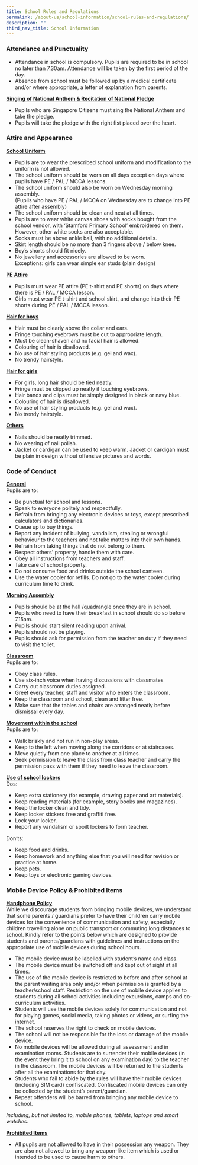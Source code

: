 ```yaml
---
title: School Rules and Regulations
permalink: /about-us/school-information/school-rules-and-regulations/
description: ""
third_nav_title: School Information
---
```

### Attendance and Punctuality

* Attendance in school is compulsory. Pupils are required to be in school no later than 7.30am.  Attendance will be taken by the first period of the day.
* Absence from school must be followed up by a medical certificate and/or where appropriate, a letter of explanation from parents. 

<u><Strong>Singing of National Anthem & Recitation of National Pledge</strong></u>
* Pupils who are Singapore Citizens must sing the National Anthem and take the pledge.
* Pupils will take the pledge with the right fist placed over the heart.

### Attire and Appearance

<u><strong>School Uniform</strong></u>
* Pupils are to wear the prescribed school uniform and modification to the uniform is not allowed.   
* The school uniform should be worn on all days except on days where pupils have PE / PAL / MCCA lessons.   
* The school uniform should also be worn on Wednesday morning assembly. <br>
(Pupils who have PE / PAL / MCCA  on Wednesday are to change into PE attire after assembly) 
* The school uniform should be clean and neat at all times.
* Pupils are to wear white canvas shoes with socks bought from the school vendor, with ‘Stamford Primary School’ embroidered on them. However, other white socks are also acceptable.
* Socks must be above ankle ball, with no additional details.
* Skirt length should be no more than 3 fingers above / below knee.    
* Boy’s shorts should fit nicely.      
* No jewellery and accessories are allowed to be worn. <br>
Exceptions: girls can wear simple ear studs (plain design)

<u><strong>PE Attire</strong></u>
* Pupils must wear PE attire (PE t-shirt and PE shorts) on days where there is PE / PAL / MCCA lesson.
* Girls must wear PE t-shirt and school skirt, and change into their PE shorts during PE / PAL / MCCA lesson.

<u><strong>Hair for boys</strong></u>
* Hair must be clearly above the collar and ears.      
* Fringe touching eyebrows must be cut to appropriate length.
* Must be clean-shaven and no facial hair is allowed.
* Colouring of hair is disallowed.
* No use of hair styling products (e.g.  gel and wax).
* No trendy hairstyle.

<u><strong>Hair for girls</strong></u>
* For girls, long hair should be tied neatly.
* Fringe must be clipped up neatly if touching eyebrows.
* Hair bands and clips must be simply designed in black or navy blue.
* Colouring of hair is disallowed.
* No use of hair styling products (e.g. gel and wax).
* No trendy hairstyle.

<u><strong>Others</strong></u>
* Nails should be neatly trimmed.
* No wearing of nail polish.
* Jacket or cardigan can be used to keep warm. Jacket or cardigan must be plain in design without offensive pictures and words.

### Code of Conduct

<u><strong>General</strong></u><br>
Pupils are to:
* Be punctual for school and lessons.
* Speak to everyone politely and respectfully.
* Refrain from bringing any electronic devices or toys, except prescribed calculators and dictionaries.
* Queue up to buy things.
* Report any incident of bullying, vandalism, stealing or wrongful behaviour to the teachers and not take matters into their own hands.
* Refrain from taking things that do not belong to them.
* Respect others' property, handle them with care.
* Obey all instructions from teachers and staff.
* Take care of school property.
* Do not consume food and drinks outside the school canteen.
* Use the water cooler for refills. Do not go to the water cooler during curriculum time to drink.

<u><Strong>Morning Assembly</strong></u>
* Pupils should be at the hall /quadrangle once they are in school. 
* Pupils who need to have their breakfast in school should do so before 7.15am.
* Pupils should start silent reading upon arrival.
* Pupils should not be playing.
* Pupils should ask for permission from the teacher on duty if they need to visit the toilet.

<u><Strong>Classroom</strong></u><br>
Pupils are to:
* Obey class rules.
* Use six-inch voice when having discussions with classmates
* Carry out classroom duties assigned.
* Greet every teacher, staff and visitor who enters the classroom.
* Keep the classroom and school, clean and litter free. 
* Make sure that the tables and chairs are arranged neatly before dismissal every day.

<u><strong>Movement within the school</strong></u><br>
Pupils are to:  
* Walk briskly and not run in non-play areas.
* Keep to the left when moving along the corridors or at staircases.
* Move quietly from one place to another at all times.
* Seek permission to leave the class from class teacher and carry the permission pass with them if they need to leave the classroom.

<u><strong>Use of school lockers</strong></u><br>
Dos:
* Keep extra stationery (for example, drawing paper and art materials).
* Keep reading materials (for example, story books and magazines).
* Keep the locker clean and tidy.
* Keep locker stickers free and graffiti free.
* Lock your locker.
* Report any vandalism or spoilt lockers to form teacher.

Don’ts: <Br>
* Keep food and drinks.
* Keep homework and anything else that you will need for revision or practice at home.
* Keep pets.
* Keep toys or electronic gaming devices.

### Mobile Device Policy & Prohibited Items

<u><Strong>Handphone Policy</strong></u><br>
While we discourage students from bringing mobile devices, we understand that some parents / guardians prefer to have their children carry mobile devices for the convenience of communication and safety, especially children travelling alone on public transport or commuting long distances to school. Kindly refer to the points below which are designed to provide students and parents/guardians with guidelines and instructions on the appropriate use of mobile devices during school hours.
* The mobile device must be labelled with student’s name and class.
* The mobile device must be switched off and kept out of sight at all times.
* The use of the mobile device is restricted to before and after-school at the parent waiting area only and/or when permission is granted by a teacher/school staff.  Restriction on the use of mobile device applies to students during all school activities including excursions, camps and co-curriculum activities.
* Students will use the mobile devices solely for communication and not for playing games, social media, taking photos or videos, or surfing the internet.
* The school reserves the right to check on mobile devices.
* The school will not be responsible for the loss or damage of the mobile device.
* No mobile devices will be allowed during all assessment and in examination rooms. Students are to surrender their mobile devices (in the event they bring it to school on any examination day) to the teacher in the classroom. The mobile devices will be returned to the students after all the examinations for that day.
* Students who fail to abide by the rules will have their mobile devices (including SIM card) confiscated. Confiscated mobile devices can only be collected by the student’s parent/guardian.
* Repeat offenders will be barred from bringing any mobile device to school.

_Including, but not limited to, mobile phones, tablets, laptops and smart watches._

<u><strong>Prohibited Items</strong></u>
* All pupils are not allowed to have in their possession any weapon. They are also not allowed to bring any weapon-like item which is used or intended to be used to cause harm to others.
